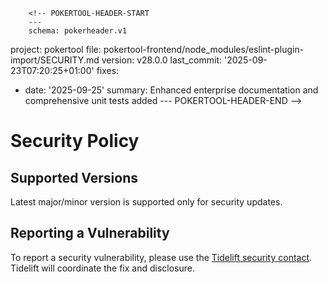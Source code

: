        <!-- POKERTOOL-HEADER-START
        ---
        schema: pokerheader.v1
project: pokertool
file: pokertool-frontend/node_modules/eslint-plugin-import/SECURITY.md
version: v28.0.0
last_commit: '2025-09-23T07:20:25+01:00'
fixes:
- date: '2025-09-25'
  summary: Enhanced enterprise documentation and comprehensive unit tests added
        ---
        POKERTOOL-HEADER-END -->
# Security Policy

## Supported Versions

Latest major/minor version is supported only for security updates.

## Reporting a Vulnerability

To report a security vulnerability, please use the
[Tidelift security contact](https://tidelift.com/security).
Tidelift will coordinate the fix and disclosure.
